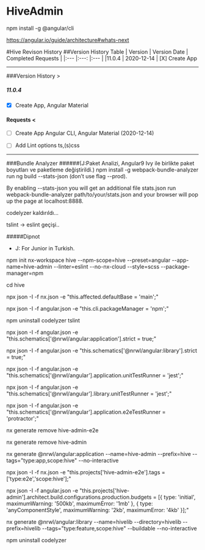 
# HiveAdmin

npm install -g @angular/cli

https://angular.io/guide/architecture#whats-next






#Hive Revison History
##Version History Table
| Version | Version Date | Completed Requests |
|:---   |:---:          |:---                 |
|11.0.4 | 2020-12-14   | [X] Create App 





---
###Version History >

##### 11.0.4 
- [X] Create App, Angular Material




#### Requests <
- [ ] Create App Angular CLI, Angular Material (2020-12-14)
- [ ] Add Lint options ts,(s)css






---

###Bundle Analyzer 
######(J:Paket Analizi, Angular9 Ivy ile birlikte paket boyutları ve paketleme değiştirildi.)
npm install -g webpack-bundle-analyzer
run ng build --stats-json (don’t use flag --prod). 

By enabling --stats-json you will get an additional file stats.json
run webpack-bundle-analyzer path/to/your/stats.json and your browser will pop up the page at localhost:8888.

codelyzer kaldırıldı...

tslint -> eslint geçişi..


#####Dipnot
* J: For Junior in Turkish.

npm init nx-workspace hive --npm-scope=hive --preset=angular --app-name=hive-admin --linter=eslint --no-nx-cloud --style=scss --package-manager=npm

cd hive

npx json -I -f nx.json -e "this.affected.defaultBase = 'main';"

npx json -I -f angular.json -e "this.cli.packageManager = 'npm';"

npm uninstall codelyzer tslint

npx json -I -f angular.json -e "this.schematics['@nrwl/angular:application'].strict = true;"

npx json -I -f angular.json -e "this.schematics['@nrwl/angular:library'].strict = true;"

npx json -I -f angular.json -e "this.schematics['@nrwl/angular'].application.unitTestRunner = 'jest';"

npx json -I -f angular.json -e "this.schematics['@nrwl/angular'].library.unitTestRunner = 'jest';"

npx json -I -f angular.json -e "this.schematics['@nrwl/angular'].application.e2eTestRunner = 'protractor';"

nx generate remove hive-admin-e2e

nx generate remove hive-admin

nx generate @nrwl/angular:application --name=hive-admin --prefix=hive --tags="type:app,scope:hive" --no-interactive

npx json -I -f nx.json -e "this.projects['hive-admin-e2e'].tags = ['type:e2e','scope:hive'];"

npx json -I -f angular.json -e "this.projects['hive-admin'].architect.build.configurations.production.budgets = [{ type: 'initial', maximumWarning: '500kb', maximumError: '1mb' }, { type: 'anyComponentStyle', maximumWarning: '2kb', maximumError: '4kb' }];"

nx generate @nrwl/angular:library --name=hivelib --directory=hivelib --prefix=hivelib --tags="type:feature,scope:hive" --buildable --no-interactive

npm uninstall codelyzer
